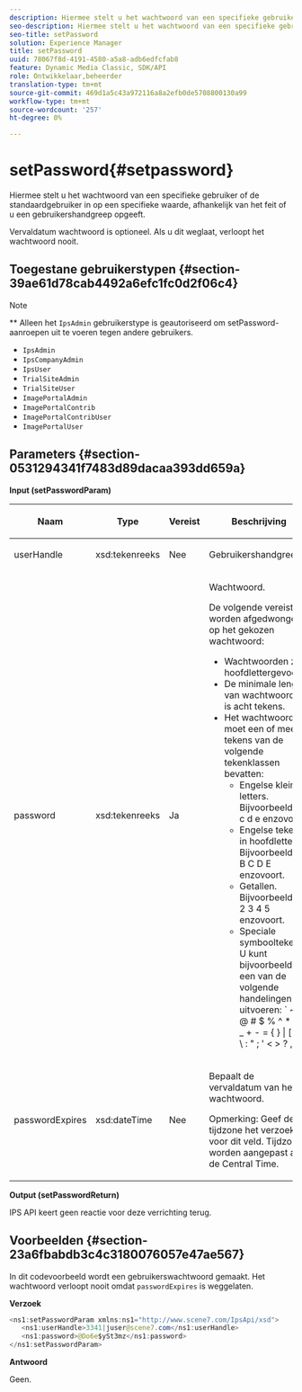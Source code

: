 ```yaml
---
description: Hiermee stelt u het wachtwoord van een specifieke gebruiker of de standaardgebruiker in op een specifieke waarde, afhankelijk van het feit of u een gebruikershandgreep opgeeft.
seo-description: Hiermee stelt u het wachtwoord van een specifieke gebruiker of de standaardgebruiker in op een specifieke waarde, afhankelijk van het feit of u een gebruikershandgreep opgeeft.
seo-title: setPassword
solution: Experience Manager
title: setPassword
uuid: 78067f8d-4191-4580-a5a8-adb6edfcfab8
feature: Dynamic Media Classic, SDK/API
role: Ontwikkelaar,beheerder
translation-type: tm+mt
source-git-commit: 469d1a5c43a972116a8a2efb0de5708800130a99
workflow-type: tm+mt
source-wordcount: '257'
ht-degree: 0%

---
```



# setPassword{#setpassword}

Hiermee stelt u het wachtwoord van een specifieke gebruiker of de standaardgebruiker in op een specifieke waarde, afhankelijk van het feit of u een gebruikershandgreep opgeeft.

Vervaldatum wachtwoord is optioneel. Als u dit weglaat, verloopt het wachtwoord nooit.

## Toegestane gebruikerstypen {#section-39ae61d78cab4492a6efc1fc0d2f06c4}

>[!NOTE]
>
>** Alleen het  `IpsAdmin` gebruikerstype is geautoriseerd om setPassword-aanroepen uit te voeren tegen andere gebruikers.

* `IpsAdmin`
* `IpsCompanyAdmin`
* `IpsUser`
* `TrialSiteAdmin`
* `TrialSiteUser`
* `ImagePortalAdmin`
* `ImagePortalContrib`
* `ImagePortalContribUser`
* `ImagePortalUser`

## Parameters {#section-0531294341f7483d89dacaa393dd659a}

**Input (setPasswordParam)**

<table id="table_BF54512811344E0B979C5070354E8048"> 
 <thead> 
  <tr> 
   <th colname="col1" class="entry"> <p>Naam </p> </th> 
   <th colname="col2" class="entry"> <p>Type </p> </th> 
   <th colname="col3" class="entry"> <p>Vereist </p> </th> 
   <th colname="col4" class="entry"> <p>Beschrijving </p> </th> 
  </tr> 
 </thead>
 <tbody> 
  <tr> 
   <td colname="col1"> <p> <span class="codeph"> <span class="varname"> userHandle  </span> </span> </p> </td> 
   <td colname="col2"> <p> <span class="codeph"> xsd:tekenreeks  </span> </p> </td> 
   <td colname="col3"> <p>Nee </p> </td> 
   <td colname="col4"> <p>Gebruikershandgreep. </p> </td> 
  </tr> 
  <tr> 
   <td colname="col1"> <p> <span class="codeph"> <span class="varname"> password  </span> </span> </p> </td> 
   <td colname="col2"> <p> <span class="codeph"> xsd:tekenreeks  </span> </p> </td> 
   <td colname="col3"> <p>Ja </p> </td> 
   <td colname="col4"> <p>Wachtwoord. </p> <p>De volgende vereisten worden afgedwongen op het gekozen wachtwoord: </p> <p> 
     <ul id="ul_E5BE3621127C476788412174584075B3"> 
      <li id="li_0132852AFD774659A0224C450F19418C">Wachtwoorden zijn hoofdlettergevoelig. </li> 
      <li id="li_71224B3A89C8461AB689BAD383EC8CEA">De minimale lengte van wachtwoorden is acht tekens. </li> 
      <li id="li_C21B6843EA734D1ABE0580185F775408">Het wachtwoord moet een of meer tekens van de volgende tekenklassen bevatten: 
       <ul id="ul_D5D3911AD6214035BBD2AB8350A459C7"> 
        <li id="li_6E3F084100104F2CBCF130EF8852C7B7">Engelse kleine letters. Bijvoorbeeld <span class="codeph"> a b c d e </span> enzovoort </li> 
        <li id="li_1FDED8D7348842BC857320D797D41217">Engelse tekens in hoofdletters. Bijvoorbeeld <span class="codeph"> A B C D E </span> enzovoort. </li> 
        <li id="li_C3C4D5412AA749F3B78F37B2B696CF80">Getallen. Bijvoorbeeld <span class="codeph"> 1 2 3 4 5 </span> enzovoort. </li> 
        <li id="li_2730798F26E74B878BEDE510CD06D8DD">Speciale symbooltekens. U kunt bijvoorbeeld een van de volgende handelingen uitvoeren: <span class="codeph"> ` ~ ! @ # $ % ^ * ( ) _ + - = { } | [ ] &amp; \ : " ; ' &lt; &gt; ? , . / </span> </li> 
       </ul> </li> 
     </ul> </p> </td> 
  </tr> 
  <tr> 
   <td colname="col1"> <p> <span class="codeph"> <span class="varname"> passwordExpires  </span> </span> </p> </td> 
   <td colname="col2"> <p> <span class="codeph"> xsd:dateTime  </span> </p> </td> 
   <td colname="col3"> <p>Nee </p> </td> 
   <td colname="col4"> <p>Bepaalt de vervaldatum van het wachtwoord. <p>Opmerking:  Geef de tijdzone het verzoek voor dit veld. Tijdzones worden aangepast aan de Central Time. </p> </p> </td> 
  </tr> 
 </tbody> 
</table>

**Output (setPasswordReturn)**

IPS API keert geen reactie voor deze verrichting terug.

## Voorbeelden {#section-23a6fbabdb3c4c3180076057e47ae567}

In dit codevoorbeeld wordt een gebruikerswachtwoord gemaakt. Het wachtwoord verloopt nooit omdat `passwordExpires` is weggelaten.

**Verzoek**

```java
<ns1:setPasswordParam xmlns:ns1="http://www.scene7.com/IpsApi/xsd">  
   <ns1:userHandle>3341|juser@scene7.com</ns1:userHandle> 
   <ns1:password>@Do6e$ySt3mz</ns1:password> 
</ns1:setPasswordParam>
```

**Antwoord**

Geen.
